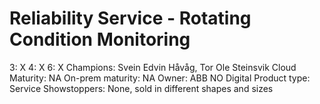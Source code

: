 # Reliability Service - Rotating Condition Monitoring

3: X
 4: X
 6: X
Champions: Svein Edvin Håvåg, Tor Ole Steinsvik
Cloud Maturity: NA
On-prem maturity: NA
Owner: ABB NO Digital
Product type: Service
Showstoppers: None, sold in different shapes and sizes